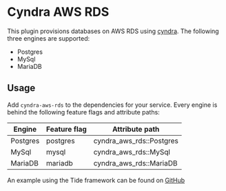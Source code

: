# Cyndra AWS RDS
This plugin provisions databases on AWS RDS using [cyndra](https://www.cyndra.rs). The following three engines are supported:
- Postgres
- MySql
- MariaDB

## Usage
Add `cyndra-aws-rds` to the dependencies for your service. Every engine is behind the following feature flags and attribute paths:

| Engine   | Feature flag | Attribute path            |
|----------|--------------|---------------------------|
| Postgres | postgres     | cyndra_aws_rds::Postgres |
| MySql    | mysql        | cyndra_aws_rds::MySql    |
| MariaDB  | mariadb      | cyndra_aws_rds::MariaDB  |

An example using the Tide framework can be found on [GitHub](https://github.com/cyndra-hq/examples/tree/main/tide/postgres)


